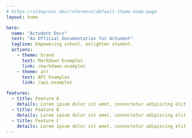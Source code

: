```yaml
---
# https://vitepress.dev/reference/default-theme-home-page
layout: home

hero:
  name: "Actudent Docs"
  text: "An Official Documentation for Actudent"
  tagline: Empowering school, enlighten student.
  actions:
    - theme: brand
      text: Markdown Examples
      link: /markdown-examples
    - theme: alt
      text: API Examples
      link: /api-examples

features:
  - title: Feature A
    details: Lorem ipsum dolor sit amet, consectetur adipiscing elit
  - title: Feature B
    details: Lorem ipsum dolor sit amet, consectetur adipiscing elit
  - title: Feature C
    details: Lorem ipsum dolor sit amet, consectetur adipiscing elit
---
```


